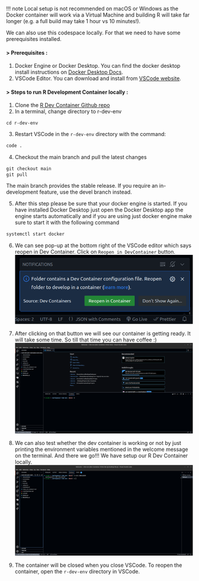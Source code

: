 !!! note
    Local setup is not recommended on macOS or Windows as the Docker container will work via a Virtual Machine and building R will take far longer (e.g. a full build may take 1 hour vs 10 minutes!).
    
We can also use this codespace locally. For that we need to have some prerequisites installed.

#### > Prerequisites :

1. Docker Engine or Docker Desktop. You can find the docker desktop install instructions on [Docker Desktop Docs](https://www.docker.com/products/docker-desktop/).
2. VSCode Editor. You can download and install from [VSCode website](https://code.visualstudio.com/download).

#### > Steps to run R Development Container locally :

1. Clone the [R Dev Container Github repo](https://github.com/r-devel/r-dev-env/)
2. In a terminal, change directory to r-dev-env
```
cd r-dev-env
```
3. Restart VSCode in the `r-dev-env` directory with the command:
```bash
code .
```
4. Checkout the main branch and pull the latest changes
```
git checkout main
git pull
```
The main branch provides the stable release. If you require an in-development feature, use the devel branch instead.


5. After this step please be sure that your docker engine is started. If you have installed Docker Desktop just open the Docker Desktop app the engine starts automatically and if you are using just docker engine make sure to start it with the following command
```bash
systemctl start docker
```

6. We can see pop-up at the bottom right of the VSCode editor which says reopen in Dev Container. 
Click on `Reopen in DevContainer` button.                                              
![start localsetup](../../assets/rdev13.png)

7. After clicking on that button we will see our container is getting ready. It will take some time. So till that time you can have coffee :)
![start localsetup](../../assets/rdev24.png)
8. We can also test whether the dev container is working or not by just printing the environment variables mentioned in the welcome message on the terminal. And there we go!!! We have setup our R Dev Container locally.
![start localsetup](../../assets/rdev25.png)

9.  The container will be closed when you close VSCode. To reopen the container, open the `r-dev-env` directory in VSCode.